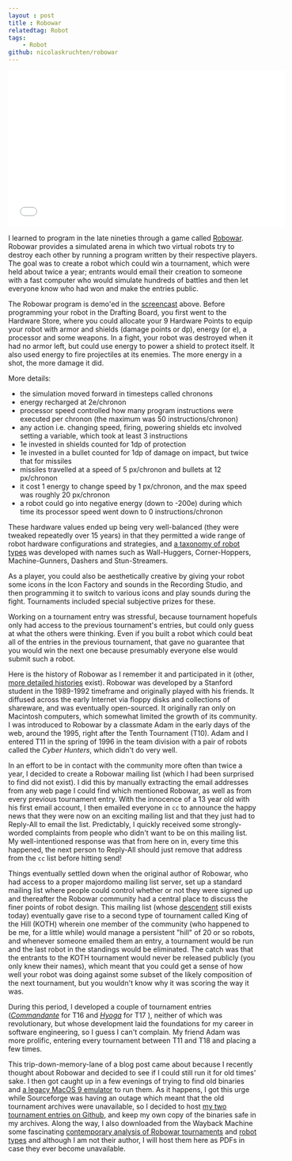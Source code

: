 ```yaml
---
layout : post
title : Robowar
relatedtag: Robot
tags:
    - Robot
github: nicolaskruchten/robowar
--- 
```


<p align="center"><iframe width="560" height="315" src="//www.youtube.com/embed/bCUm48t6D1o" frameborder="0" allowfullscreen></iframe></p>

I learned to program in the late nineties through a game called [Robowar][rw]. Robowar provides a simulated arena in which two virtual robots try to destroy each other by running a program written by their respective players. The goal was to create a robot which could win a tournament, which were held about twice a year; entrants would email their creation to someone with a fast computer who would simulate hundreds of battles and then let everyone know who had won and make the entries public.

<!-- more -->

The Robowar program is demo'ed in the [screencast][yt] above. Before programming your robot in the Drafting Board, you first went to the Hardware Store, where you could allocate your 9 Hardware Points to equip your robot with armor and shields (damage points or dp), energy (or e), a processor and some weapons. In a fight, your robot was destroyed when it had no armor left, but could use energy to power a shield to protect itself. It also used energy to fire projectiles at its enemies. The more energy in a shot, the more damage it did. 

More details:

* the simulation moved forward in timesteps called chronons
* energy recharged at 2e/chronon
* processor speed controlled how many program instructions were executed per chronon (the maximum was 50 instructions/chronon)
* any action i.e. changing speed, firing, powering shields etc involved setting a variable, which took at least 3 instructions
* 1e invested in shields counted for 1dp of protection
* 1e invested in a bullet counted for 1dp of damage on impact, but twice that for missiles
* missiles travelled at a speed of 5 px/chronon and bullets at 12 px/chronon 
* it cost 1 energy to change speed by 1 px/chronon, and the max speed was roughly 20 px/chronon 
* a robot could go into negative energy (down to -200e) during which time its processor speed went down to 0 instructions/chronon

These hardware values ended up being very well-balanced (they were tweaked repeatedly over 15 years) in that they permitted a wide range of robot hardware configurations and strategies, and [a taxonomy of robot types][trd] was developed with names such as Wall-Huggers, Corner-Hoppers, Machine-Gunners, Dashers and Stun-Streamers.

As a player, you could also be aesthetically creative by giving your robot some icons in the Icon Factory and sounds in the Recording Studio, and then programming it to switch to various icons and play sounds during the fight. Tournaments included special subjective prizes for these.

Working on a tournament entry was stressful, because tournament hopefuls only had access to the previous tournament's entries, but could only guess at what the others were thinking. Even if you built a robot which could beat all of the entries in the previous tournament, that gave no guarantee that you would win the next one because presumably everyone else would submit such a robot. 

Here is the history of Robowar as I remember it and participated in it (other, [more detailed histories][ht] exist). Robowar was developed by a Stanford student in the 1989-1992 timeframe and originally played with his friends. It diffused across the early Internet via floppy disks and collections of shareware, and was eventually open-sourced. It originally ran only on Macintosh computers, which somewhat limited the growth of its community. I was introduced to Robowar by a classmate Adam in the early days of the web, around the 1995, right after the Tenth Tournament (T10). Adam and I entered T11 in the spring of 1996 in the team division with a pair of robots called the *Cyber Hunters*, which didn't do very well.

In an effort to be in contact with the community more often than twice a year, I decided to create a Robowar mailing list (which I had been surprised to find did not exist). I did this by manually extracting the email addresses from any web page I could find which mentioned Robowar, as well as from every previous tournament entry. With the innocence of a 13 year old with his first email account, I then emailed everyone in `cc` to announce the happy news that they were now on an exciting mailing list and that they just had to Reply-All to email the list. Predictably, I quickly received some strongly-worded complaints from people who didn't want to be on this mailing list. My well-intentioned response was that from here on in, every time this happened, the next person to Reply-All should just remove that address from the `cc` list before hitting send!

Things eventually settled down when the original author of Robowar, who had access to a proper majordomo mailing list server, set up a standard mailing list where people could control whether or not they were signed up and thereafter the Robowar community had a central place to discuss the finer points of robot design. This mailing list (whose [descendent][ml] still exists today) eventually gave rise to a second type of tournament called King of the Hill (KOTH) wherein one member of the community (who happened to be me, for a little while) would manage a persistent "hill" of 20 or so robots, and whenever someone emailed them an entry, a tournament would be run and the last robot in the standings would be eliminated. The catch was that the entrants to the KOTH tournament would never be released publicly (you only knew their names), which meant that you could get a sense of how well your robot was doing against some subset of the likely composition of the next tournament, but you wouldn't know why it was scoring the way it was.

During this period, I developed a couple of tournament entries (*[Commandante][c]* for T16 and *[Hyoga][h]* for T17 ), neither of which was revolutionary, but whose development laid the foundations for my career in software engineering, so I guess I can't complain. My friend Adam was more prolific, entering every tournament between T11 and T18 and placing a few times. 

This trip-down-memory-lane of a blog post came about because I recently thought about Robowar and decided to see if I could still run it for old times' sake. I then got caught up in a few evenings of trying to find old binaries and [a legacy MacOS 9 emulator][cb] to run them. As it happens, I got this urge while Sourceforge was having an outage which meant that the old tournament archives were unavailable, so I decided to host [my two tournament entries on Github][gh], and keep my own copy of the binaries safe in my archives. Along the way, I also downloaded from the Wayback Machine some fascinating [contemporary analysis of Robowar tournaments][ht] and [robot types][trd] and although I am not their author, I will host them here as PDFs in case they ever become unavailable.

[h]: https://github.com/nicolaskruchten/robowar/blob/master/Hyoga.txt
[c]: https://github.com/nicolaskruchten/robowar/blob/master/Commandante.txt
[yt]: https://www.youtube.com/watch?v=bCUm48t6D1o
[rw]: http://robowar.sourceforge.net/RoboWar5/index.html
[gh]: https://github.com/nicolaskruchten/robowar
[trd]: /images/theory_of_robot_design.pdf
[ht]: /images/history_of_robowar.pdf
[cb]: http://sheepshaver.cebix.net/
[ml]: http://groups.yahoo.com/group/robowar/